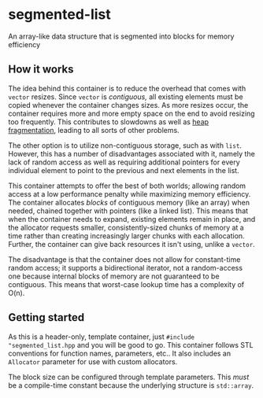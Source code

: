 # segmented-list

An array-like data structure that is segmented into blocks for memory efficiency

## How it works

The idea behind this container is to reduce the overhead that comes with `vector` resizes. Since `vector` is _contiguous,_ all existing elements must be copied whenever the container changes sizes. As more resizes occur, the container requires more and more empty space on the end to avoid resizing too frequently. This contributes to slowdowns as well as [heap fragmentation](https://en.wikipedia.org/wiki/Fragmentation_(computing)), leading to all sorts of other problems.

The other option is to utilize non-contiguous storage, such as with `list`. However, this has a number of disadvantages associated with it, namely the lack of random access as well as requiring additional pointers for every individual element to point to the previous and next elements in the list.

This container attempts to offer the best of both worlds; allowing random access at a low performance penalty while maximizing memory efficiency. The container allocates _blocks_ of contiguous memory (like an array) when needed, chained together with pointers (like a linked list). This means that when the container needs to expand, existing elements remain in place, and the allocator requests smaller, consistently-sized chunks of memory at a time rather than creating increasingly larger chunks with each allocation. Further, the container can give back resources it isn't using, unlike a `vector`.

The disadvantage is that the container does not allow for constant-time random access; it supports a bidirectional iterator, not a random-access one because internal blocks of memory are not guaranteed to be contiguous. This means that worst-case lookup time has a complexity of O(n).

## Getting started

As this is a header-only, template container, just `#include "segmented_list.hpp` and you will be good to go. This container follows STL conventions for function names, parameters, etc.. It also includes an `Allocator` parameter for use with custom allocators.

The block size can be configured through template parameters. This *must* be a compile-time constant because the underlying structure is `std::array`.
